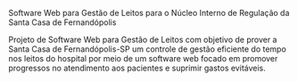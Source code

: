 Software Web para Gestão de Leitos para o Núcleo Interno de Regulação da Santa Casa de Fernandópolis

Projeto de Software Web para Gestão de Leitos com objetivo de prover a Santa Casa de Fernandópolis-SP um controle de gestão eficiente do
tempo nos leitos do hospital por meio de um software web focado em promover progressos no atendimento aos pacientes e suprimir gastos evitáveis.

